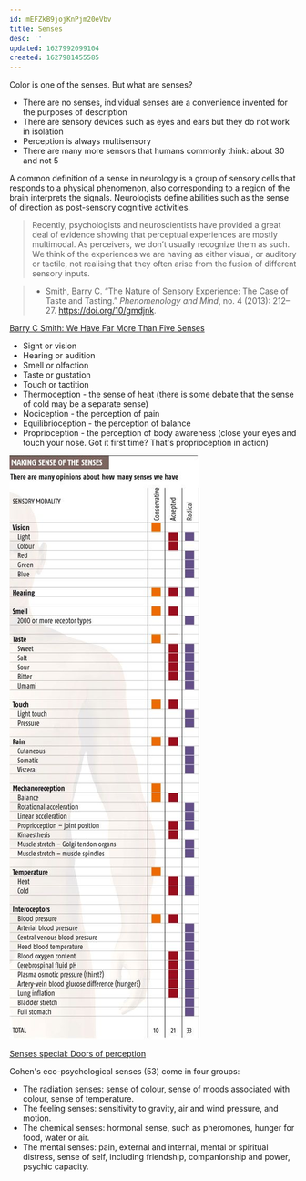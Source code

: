 ```yaml
---
id: mEFZkB9jojKnPjm20eVbv
title: Senses
desc: ''
updated: 1627992099104
created: 1627981455585
---
```

Color is one of the senses. But what are senses?

- There are no senses, individual senses are a convenience invented for the purposes of description
- There are sensory devices such as eyes and ears but they do not work in isolation
- Perception is always multisensory
- There are many more sensors that humans commonly think: about 30 and not 5

A common definition of a sense in neurology is a group of sensory cells that responds to a physical phenomenon, also corresponding to a  region of the brain interprets the signals. Neurologists define abilities such as the sense of direction as post-sensory cognitive activities.

>Recently, psychologists and neuroscientists have provided a great deal of evidence showing that perceptual experiences are mostly multimodal. As perceivers, we don’t usually recognize them as such. We think of the experiences we are having as either visual, or auditory or tactile, not realising that they often arise from the fusion of different sensory inputs.

>- Smith, Barry C. “The Nature of Sensory Experience: The Case of Taste and Tasting.” _Phenomenology and Mind_, no. 4 (2013): 212–27. https://doi.org/10/gmdjnk.

[Barry C Smith: We Have Far More Than Five Senses](https://www.youtube.com/watch?v=zWdfpwCghIw)

* Sight or vision
* Hearing or audition
* Smell or olfaction
* Taste or gustation
* Touch or tactition
* Thermoception - the sense of heat (there is some debate that the sense of cold may be a separate sense)
* Nociception - the perception of pain
* Equilibrioception - the perception of balance
* Proprioception - the perception of body awareness (close your eyes and touch your nose. Got it first time? That's proprioception in action)

![](/assets/images/2021-08-03-21-59-10.png)

[Senses special: Doors of perception](https://www.newscientist.com/article/mg18524841-600-senses-special-doors-of-perception/)

Cohen's eco-psychological senses (53) come in four groups:

- The radiation senses: sense of colour, sense of moods associated with colour, sense of temperature.
- The feeling senses: sensitivity to gravity, air and wind pressure, and motion.
- The chemical senses: hormonal sense, such as pheromones, hunger for food, water or air.
- The mental senses: pain, external and internal, mental or spiritual distress, sense of self, including friendship, companionship and power, psychic capacity.
